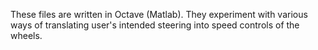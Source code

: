 These files are written in Octave (Matlab).
They experiment with various ways of translating user's intended steering into speed controls of the wheels.
